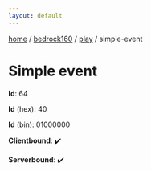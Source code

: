 ```yaml
---
layout: default
---
```


[home](/)  /  [bedrock160](/protocol/bedrock160)  /  [play](/protocol/bedrock160/play)  /  simple-event

# Simple event

**Id**: 64

**Id** (hex): 40

**Id** (bin): 01000000

**Clientbound**: ✔️

**Serverbound**: ✔️

